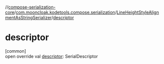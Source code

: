 //[compose-serialization-core](../../../index.md)/[com.mooncloak.kodetools.compose.serialization](../index.md)/[LineHeightStyleAlignmentAsStringSerializer](index.md)/[descriptor](descriptor.md)

# descriptor

[common]\
open override val [descriptor](descriptor.md): SerialDescriptor

